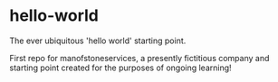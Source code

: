 # hello-world
The ever ubiquitous 'hello world' starting point.

First repo for manofstoneservices, a presently fictitious company and starting point created for the purposes of ongoing learning!
